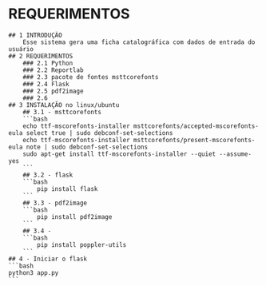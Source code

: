 # REQUERIMENTOS
    ## 1 INTRODUÇÃO
        Esse sistema gera uma ficha catalográfica com dados de entrada do usuário
    ## 2 REQUERIMENTOS
        ### 2.1 Python
        ### 2.2 Reportlab
        ### 2.3 pacote de fontes msttcorefonts
        ### 2.4 Flask
        ### 2.5 pdf2image
        ### 2.6 
    ## 3 INSTALAÇÃO no linux/ubuntu
        ## 3.1 - msttcorefonts
        ```bash
        echo ttf-mscorefonts-installer msttcorefonts/accepted-mscorefonts-eula select true | sudo debconf-set-selections
        echo ttf-mscorefonts-installer msttcorefonts/present-mscorefonts-eula note | sudo debconf-set-selections
        sudo apt-get install ttf-mscorefonts-installer --quiet --assume-yes
        ```
        ## 3.2 - flask
        ```bash
            pip install flask
        ```
        ## 3.3 - pdf2image
        ```bash
            pip install pdf2image
        ```
        ## 3.4 -
        ```bash
            pip install poppler-utils
        ``` 
    ## 4 - Iniciar o flask
    ```bash
    python3 app.py
    ```

